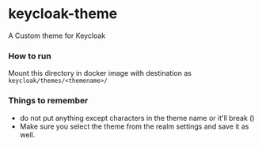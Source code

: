 # keycloak-theme
A Custom theme for Keycloak

### How to run
Mount this directory in docker image with destination as `keycloak/themes/<themename>/`

### Things to remember
* do not put anything except characters in the theme name or it'll break ()
* Make sure you select the theme from the realm settings and save it as well.
